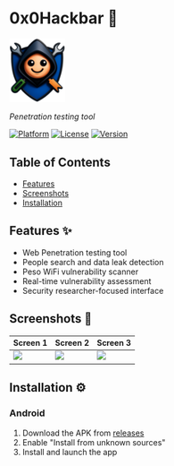 # 0x0Hackbar 📱

<img src="https://raw.githubusercontent.com/herndev/0x0Hackbar/refs/heads/master/assets/img/logo.png" width="100">

*Penetration testing tool*

[![Platform](https://img.shields.io/badge/platform-android-lightgrey)]()
[![License](https://img.shields.io/badge/license-MIT-blue)]()
[![Version](https://img.shields.io/badge/version-1.0.3-green)]()

## Table of Contents
- [Features](#features-)
- [Screenshots](#screenshots-)
- [Installation](#installation-)

## Features ✨
- Web Penetration testing tool
- People search and data leak detection
- Peso WiFi vulnerability scanner
- Real-time vulnerability assessment
- Security researcher-focused interface

## Screenshots 📸
| Screen 1 | Screen 2 | Screen 3 |
|----------|----------|----------|
| <img src="screenshots/screen1.png" width="200"> | <img src="screenshots/screen2.png" width="200"> | <img src="screenshots/screen3.png" width="200"> |

## Installation ⚙️
### Android
1. Download the APK from [releases](#)
2. Enable "Install from unknown sources"
3. Install and launch the app
